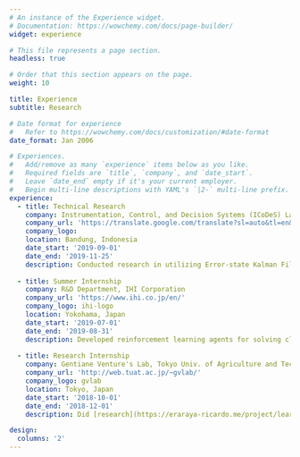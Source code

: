```yaml
---
# An instance of the Experience widget.
# Documentation: https://wowchemy.com/docs/page-builder/
widget: experience

# This file represents a page section.
headless: true

# Order that this section appears on the page.
weight: 10

title: Experience
subtitle: Research

# Date format for experience
#   Refer to https://wowchemy.com/docs/customization/#date-format
date_format: Jan 2006

# Experiences.
#   Add/remove as many `experience` items below as you like.
#   Required fields are `title`, `company`, and `date_start`.
#   Leave `date_end` empty if it's your current employer.
#   Begin multi-line descriptions with YAML's `|2-` multi-line prefix.
experience:
  - title: Technical Research
    company: Instrumentation, Control, and Decision Systems (ICoDeS) Lab, Bandung Institute of Technology
    company_url: 'https://translate.google.com/translate?sl=auto&tl=en&u=https%3A%2F%2Fik.fti.itb.ac.id%2Flab-icodes%2F'
    company_logo: 
    location: Bandung, Indonesia
    date_start: '2019-09-01'
    date_end: '2019-11-25'
    description: Conducted research in utilizing Error‑state Kalman Filter as the state‑estimator and Diagonal Recurrent Neural Networks and LSTM to make the localization of an autonomous car more reliable.
    
  - title: Summer Internship
    company: R&D Department, IHI Corporation
    company_url: 'https://www.ihi.co.jp/en/'
    company_logo: ihi-logo
    location: Yokohama, Japan
    date_start: '2019-07-01'
    date_end: '2019-08-31'
    description: Developed reinforcement learning agents for solving classic control problems in the OpenAI Gym environment using the Deep Q‑Learning algorithm. The programs were then converted into microservices using the SRI Microservice Platform infrastructure for the company's AI platform.
        
  - title: Research Internship
    company: Gentiane Venture's Lab, Tokyo Univ. of Agriculture and Technology
    company_url: 'http://web.tuat.ac.jp/~gvlab/'
    company_logo: gvlab
    location: Tokyo, Japan
    date_start: '2018-10-01'
    date_end: '2018-12-01'
    description: Did [research](https://eraraya-ricardo.me/project/learning-human-touch-interaction-with-convolutional-neural-networks/) in using Convolutional Neural Network to classify several types of touch interaction from humans by learning the data pattern from a force sensor attached to a robotic arm.

design:
  columns: '2'
---
```

